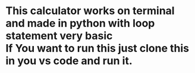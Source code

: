 # This calculator works on terminal and made in python with loop statement very basic <br> If You want to run this just clone this in you vs code and run it.